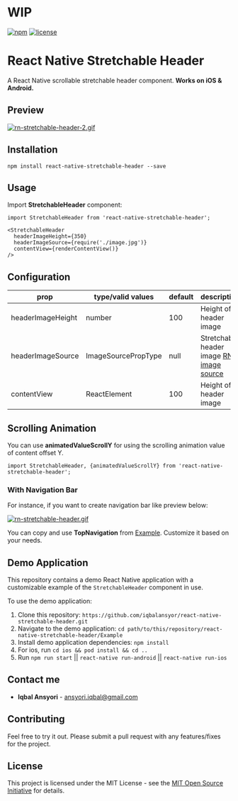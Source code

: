 # WIP


[![npm](https://img.shields.io/badge/npm-v0.1.0-blue)](https://www.npmjs.com/package/react-native-stretchable-header)
[![license](https://img.shields.io/github/license/mashape/apistatus.svg)]()

# React Native Stretchable Header

A React Native scrollable stretchable header component. **Works on iOS & Android.**

## Preview
[![rn-stretchable-header-2.gif](https://s7.gifyu.com/images/rn-stretchable-header-2.gif)](https://gifyu.com/image/c2dr)

## Installation
`npm install react-native-stretchable-header --save`

## Usage
Import **StretchableHeader** component:

```
import StretchableHeader from 'react-native-stretchable-header';
```

```
<StretchableHeader
  headerImageHeight={350}
  headerImageSource={require('./image.jpg')}
  contentView={renderContentView()}
/>
```

## Configuration

| prop | type/valid values | default | description |
| - | - | - | - |
| headerImageHeight | number | 100 | Height of header image |
| headerImageSource | ImageSourcePropType | null | Stretchable header image [RN image source](https://facebook.github.io/react-native/docs/images.html) |
| contentView | ReactElement | 100 | Height of header image |


## Scrolling Animation

You can use **animatedValueScrollY** for using the scrolling animation value of content offset Y.

```
import StretchableHeader, {animatedValueScrollY} from 'react-native-stretchable-header';
```

### With Navigation Bar

For instance, if you want to create navigation bar like preview below:

[![rn-stretchable-header.gif](https://s7.gifyu.com/images/rn-stretchable-header.gif)](https://gifyu.com/image/c2dn)

You can copy and use  **TopNavigation** from [Example](https://github.com/iqbalansyor/react-native-stretchable-header/tree/master/Example/src). Customize it based on your needs.

## Demo Application
This repository contains a demo React Native application with a customizable example of the `StretchableHeader` component in use.

To use the demo application:

1) Clone this repository: `https://github.com/iqbalansyor/react-native-stretchable-header.git`
2) Navigate to the demo application: `cd path/to/this/repository/react-native-stretchable-header/Example`
3) Install demo application dependencies: `npm install`
4) For ios, run `cd ios && pod install && cd ..`
5) Run `npm run start` || `react-native run-android` || `react-native run-ios`

## Contact me
* **Iqbal Ansyori** - [ansyori.iqbal@gmail.com](mailto:ansyori.iqbal@gmail.com)

## Contributing
Feel free to try it out. Please submit a pull request with any features/fixes for the project.

## License
This project is licensed under the MIT License - see the [MIT Open Source Initiative](https://opensource.org/licenses/MIT) for details.
